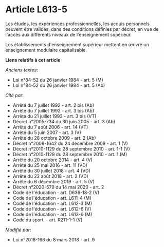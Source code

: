# Article L613-5

Les études, les expériences professionnelles, les acquis personnels peuvent être validés, dans des conditions définies par
décret, en vue de l'accès aux différents niveaux de l'enseignement supérieur.

Les établissements d'enseignement supérieur mettent en œuvre un enseignement modulaire capitalisable.

**Liens relatifs à cet article**

_Anciens textes_:

  - Loi n°84-52 du 26 janvier 1984 - art. 5 (M)
  - Loi n°84-52 du 26 janvier 1984 - art. 5 (Ab)

_Cité par_:

  - Arrêté du 7 juillet 1992 - art. 2 bis (Ab)
  - Arrêté du 7 juillet 1992 - art. 3 bis (Ab)
  - Arrêté du 21 juillet 1993 - art. 3 bis (VT)
  - Décret n°2005-734 du 30 juin 2005 - art. 3 (Ab)
  - Arrêté du 7 août 2006 - art. 14 (VT)
  - Arrêté du 5 juin 2007 - art. 3 (V)
  - Arrêté du 28 octobre 2009 - art. 2 (Ab)
  - Décret n°2009-1642 du 24 décembre 2009 - art. 1 (V)
  - Décret n°2010-1129 du 28 septembre 2010 - art. 1-1 (V)
  - Décret n°2010-1129 du 28 septembre 2010 - art. 1 (M)
  - Arrêté du 20 octobre 2014 - art. 4 (V)
  - Arrêté du 25 mai 2016 - art. 11 (VD)
  - Arrêté du 30 juillet 2018 - art. 4 (VD)
  - Arrêté du 22 août 2018 - art. 2 (VD)
  - Arrêté du 6 décembre 2019 - art. 5 (V)
  - Décret n°2020-579 du 14 mai 2020 - art. 2
  - Code de l'éducation - art. D636-18-2 (V)
  - Code de l'éducation - art. L611-4 (M)
  - Code de l'éducation - art. L612-3 (M)
  - Code de l'éducation - art. L612-6 (V)
  - Code de l'éducation - art. L613-6 (M)
  - Code du sport. - art. R211-1-1 (V)

_Modifié par_:

  - Loi n°2018-166 du 8 mars 2018 - art. 9
